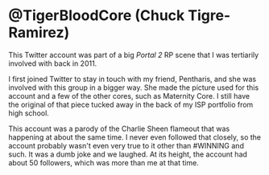 # @TigerBloodCore (Chuck Tigre-Ramirez)

This Twitter account was part of a big *Portal 2* RP scene that I was tertiarily involved with back in 2011.

I first joined Twitter to stay in touch with my friend, Pentharis, and she was involved with this group in a bigger way. 
She made the picture used for this account and a few of the other cores, such as Maternity Core.
I still have the original of that piece tucked away in the back of my ISP portfolio from high school.

This account was a parody of the Charlie Sheen flameout that was happening at about the same time. I never even followed that closely,
so the account probably wasn't even very true to it other than #WINNING and such. It was a dumb joke and we laughed. At its height, the
account had about 50 followers, which was more than me at that time.
